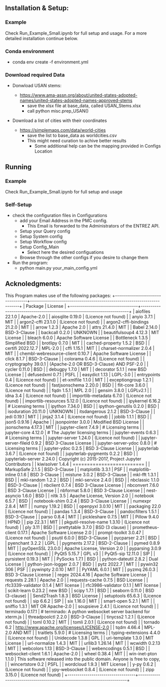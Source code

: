 ## Installation & Setup:
### Example
Check Run_Example_Small.ipynb for full setup and usage.
For a more detailed installation continue below.

### Conda environment
 - conda env create -f environment.yml

### Download required Data
- Donwload USAN stems:
  - https://www.ama-assn.org/about/united-states-adopted-names/united-states-adopted-names-approved-stems
    - save the xlsx file at base_data, called USAN_Stems.xlsx
    - call python misc.prep_USAN()


- Download a list of cities with their coordinates
  - https://simplemaps.com/data/world-cities 
    - save the list to base_data as worldcities.csv
    - This might need curation to achive better results
      - Some additional help can be the mapping provided in Configs Location

## Running
### Example
Check Run_Example_Small.ipynb for full setup and usage

### Self-Setup
- check the configuration files in Configurations
  - add your Email Address in the PMC config. 
    - This Email is forwarded to the Administrators of the ENTREZ API.
  - Setup your Query config
  - Setup System config
  - Setup Workflow config
  - Setup Config_Main
    - Select here the desired configuations
  - Browse through the other configs if you desire to change them
- Run the program:
  - python main.py your_main_config.yml 

## Acknoledgments:

This Program makes use of the following packages:
+----------------------------------+------------------------------------------------------------------------+
|             Package              |                                License                                 |
+----------------------------------+------------------------------------------------------------------------+
|         aiofiles 22.1.0          |                               Apache-2.0                               |
|         aiosqlite 0.19.0         |                          (Licence not found)                           |
|           anyio 3.7.1            |                                  MIT                                   |
|        argon2-cffi 23.1.0        |                          (Licence not found)                           |
|   argon2-cffi-bindings 21.2.0    |                                  MIT                                   |
|           arrow 1.2.3            |                               Apache 2.0                               |
|           attrs 21.4.0           |                                  MIT                                   |
|           Babel 2.14.0           |                              BSD-3-Clause                              |
|          backcall 0.2.0          |                                UNKNOWN                                 |
|      beautifulsoup4 4.12.3       |                              MIT License                               |
|           bleach 6.0.0           |                        Apache Software License                         |
|         Bottleneck 1.3.5         |                             Simplified BSD                             |
|          brotlipy 0.7.0          |                                  MIT                                   |
|      cached-property 1.5.2       |                                  BSD                                   |
|        certifi 2022.12.7         |                                MPL-2.0                                 |
|           cffi 1.15.1            |                                  MIT                                   |
|     charset-normalizer 2.0.4     |                                  MIT                                   |
| chembl-webresource-client 0.10.7 |                        Apache Software License                         |
|           click 8.1.7            |                              BSD-3-Clause                              |
|          colorama 0.4.6          |                          (Licence not found)                           |
|       cryptography 39.0.1        |                (Apache-2.0 OR BSD-3-Clause) AND PSF-2.0                |
|          cycler 0.11.0           |                                  BSD                                   |
|          debugpy 1.7.0           |                                  MIT                                   |
|         decorator 5.1.1          |                            new BSD License                             |
|         defusedxml 0.7.1         |                                  PSFL                                  |
|          easydict 1.13           |                                LGPL-3.0                                |
|         entrypoints 0.4          |                          (Licence not found)                           |
|         et-xmlfile 1.1.0         |                                  MIT                                   |
|       exceptiongroup 1.2.1       |                          (Licence not found)                           |
|      fastjsonschema 2.20.0       |                                  BSD                                   |
|         flit-core 3.6.0          |                          (Licence not found)                           |
|            fqdn 1.5.1            |                                MPL 2.0                                 |
|           gensim 3.8.0           |                                LGPLv2.1                                |
|             idna 3.4             |                          (Licence not found)                           |
|     importlib-metadata 6.7.0     |                          (Licence not found)                           |
|    importlib-resources 5.12.0    |                          (Licence not found)                           |
|         ipykernel 6.16.2         |                           # Licensing terms                            |
|          ipython 7.34.0          |                                  BSD                                   |
|      ipython-genutils 0.2.0      |                                  BSD                                   |
|       isoduration 20.11.0        |                                UNKNOWN                                 |
|        itsdangerous 2.1.2        |                              BSD-3-Clause                              |
|           jedi 0.19.1            |                                  MIT                                   |
|           jinja2 3.1.4           |                          (Licence not found)                           |
|           joblib 1.1.1           |                                  BSD                                   |
|           json5 0.9.16           |                                 Apache                                 |
|        jsonpointer 3.0.0         |                          Modified BSD License                          |
|        jsonschema 4.17.3         |                                  MIT                                   |
|       jupyter-client 7.4.9       |                           # Licensing terms                            |
|       jupyter-core 4.12.0        |                     # The Jupyter licensing terms                      |
|       jupyter-events 0.6.3       |                           # Licensing terms                            |
|      jupyter-server 1.24.0       |                          (Licence not found)                           |
|   jupyter-server-fileid 0.9.2    |                          BSD 3-Clause License                          |
|    jupyter-server-ydoc 0.8.0     |                           # Licensing terms                            |
|        jupyter-ydoc 0.2.5        |                          BSD 3-Clause License                          |
|         jupyterlab 3.6.7         |                          (Licence not found)                           |
|    jupyterlab-pygments 0.2.2     |                                  BSD                                   |
|     jupyterlab-server 2.24.0     |         Copyright (c) 2015-2017, Project Jupyter Contributors          |
|         kiwisolver 1.4.4         |                       =========================                        |
|         MarkupSafe 2.1.5         |                              BSD-3-Clause                              |
|         matplotlib 3.3.1         |                                  PSF                                   |
|     matplotlib-inline 0.1.6      |                              BSD 3-Clause                              |
|          mistune 3.0.2           |                              BSD-3-Clause                              |
|          mkl-fft 1.3.1           |                                  BSD                                   |
|         mkl-random 1.2.2         |                                  BSD                                   |
|        mkl-service 2.4.0         |                                  BSD                                   |
|         nbclassic 1.1.0          |                              BSD-3-Clause                              |
|          nbclient 0.7.4          |                          BSD 3-Clause License                          |
|         nbconvert 7.6.0          |                          BSD 3-Clause License                          |
|          nbformat 5.8.0          |                          BSD 3-Clause License                          |
|        nest-asyncio 1.6.0        |                                  BSD                                   |
|             nltk 3.5             |                      Apache License, Version 2.0                       |
|          notebook 6.5.7          |                                  BSD                                   |
|       notebook-shim 0.2.4        |                          BSD 3-Clause License                          |
|          numexpr 2.8.4           |                                  MIT                                   |
|           numpy 1.19.2           |                                  BSD                                   |
|         openpyxl 3.0.10          |                                  MIT                                   |
|          packaging 22.0          |                          (Licence not found)                           |
|           pandas 1.3.4           |                              BSD-3-Clause                              |
|       pandocfilters 1.5.1        |                              BSD-3-Clause                              |
|           parso 0.8.4            |                                  MIT                                   |
|        pickleshare 0.7.5         |                                  MIT                                   |
|           Pillow 9.4.0           |                                  HPND                                  |
|            pip 22.3.1            |                                  MIT                                   |
|   pkgutil-resolve-name 1.3.10    |                          (Licence not found)                           |
|             ply 3.11             |                                  BSD                                   |
|        prettytable 3.7.0         |                             BSD (3 clause)                             |
|     prometheus-client 0.17.1     |                      Apache Software License 2.0                       |
|      prompt-toolkit 3.0.47       |                          (Licence not found)                           |
|           psutil 6.0.0           |                              BSD-3-Clause                              |
|          pycparser 2.21          |                                  BSD                                   |
|         pyenchant 3.2.2          |                                  LGPL                                  |
|         pygments 2.17.2          |                              BSD-2-Clause                              |
|           pymed 0.8.9            |                                  MIT                                   |
|         pyOpenSSL 23.0.0         |                      Apache License, Version 2.0                       |
|         pyparsing 3.0.9          |                          (Licence not found)                           |
|           PyQt5 5.15.7           |                                 GPL v3                                 |
|        PyQt5-sip 12.11.0         |                                  SIP                                   |
|        pyrsistent 0.19.3         |                                  MIT                                   |
|          PySocks 1.7.1           |                                  BSD                                   |
|      python-dateutil 2.8.2       |                              Dual License                              |
|     python-json-logger 2.0.7     |                                  BSD                                   |
|           pytz 2022.7            |                                  MIT                                   |
|           pywin32 306            |                                  PSF                                   |
|         pywinpty 2.0.10          |                                  MIT                                   |
|           PyYAML 6.0.1           |                                  MIT                                   |
|           pyzmq 26.0.3           |                          BSD 3-Clause License                          |
|         regex 2024.4.16          |                        Apache Software License                         |
|         requests 2.28.1          |                               Apache 2.0                               |
|       requests-cache 0.7.5       |                              BSD License                               |
|     rfc3339-validator 0.1.4      |                              MIT license                               |
|     rfc3986-validator 0.1.1      |                              MIT license                               |
|       scikit-learn 0.23.2        |                                new BSD                                 |
|           scipy 1.7.1            |                                  BSD                                   |
|          seaborn 0.11.0          |                             BSD (3-clause)                             |
|         Send2Trash 1.8.3         |                              BSD License                               |
|        setuptools 65.6.3         |                          (Licence not found)                           |
|            sip 6.6.2             |                                  SIP                                   |
|            six 1.16.0            |                                  MIT                                   |
|         smart-open 5.2.1         |                                  MIT                                   |
|          sniffio 1.3.1           |                           MIT OR Apache-2.0                            |
|         soupsieve 2.4.1          |                          (Licence not found)                           |
|         terminado 0.17.1         |      # terminado: A python websocket server backend for xterm.js       |
|       threadpoolctl 2.2.0        |                              BSD-3-Clause                              |
|          tinycss2 1.2.1          |                          (Licence not found)                           |
|           toml 0.10.2            |                                  MIT                                   |
|           tomli 2.0.1            |                          (Licence not found)                           |
|           tornado 6.2            |               http://www.apache.org/licenses/LICENSE-2.0               |
|           tqdm 4.66.4            |                            MPL-2.0 AND MIT                             |
|         traitlets 5.9.0          |                           # Licensing terms                            |
|     typing-extensions 4.4.0      |                          (Licence not found)                           |
|         Unidecode 1.3.8          |                                  GPL                                   |
|        uri-template 1.3.0        |                              MIT License                               |
|       url-normalize 1.4.3        |                                  MIT                                   |
|         urllib3 1.26.14          |                                  MIT                                   |
|          wcwidth 0.2.13          |                                  MIT                                   |
|          webcolors 1.13          |                              BSD-3-Clause                              |
|        webencodings 0.5.1        |                                  BSD                                   |
|      websocket-client 1.6.1      |                               Apache-2.0                               |
|           wheel 0.38.4           |                                  MIT                                   |
|       win-inet-pton 1.1.0        | This software released into the public domain. Anyone is free to copy, |
|         wincertstore 0.2         |                                  PSFL                                  |
|         wordcloud 1.9.3          |                              MIT License                               |
|            y-py 0.6.2            |                          (Licence not found)                           |
|       ypy-websocket 0.8.4        |                          (Licence not found)                           |
|           zipp 3.15.0            |                          (Licence not found)                           |
+----------------------------------+------------------------------------------------------------------------+

